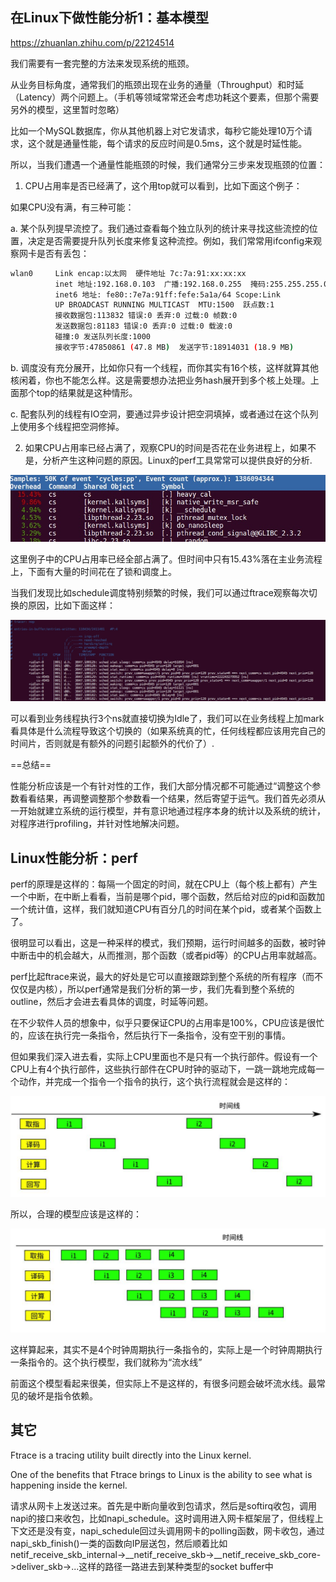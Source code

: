 ## 在Linux下做性能分析1：基本模型

https://zhuanlan.zhihu.com/p/22124514

我们需要有一套完整的方法来发现系统的瓶颈。

从业务目标角度，通常我们的瓶颈出现在业务的通量（Throughput）和时延（Latency）两个问题上。（手机等领域常常还会考虑功耗这个要素，但那个需要另外的模型，这里暂时忽略）

比如一个MySQL数据库，你从其他机器上对它发请求，每秒它能处理10万个请求，这个就是通量性能，每个请求的反应时间是0.5ms，这个就是时延性能。



所以，当我们遭遇一个通量性能瓶颈的时候，我们通常分三步来发现瓶颈的位置：

1. CPU占用率是否已经满了，这个用top就可以看到，比如下面这个例子：

如果CPU没有满，有三种可能：

a.  某个队列提早流控了。我们通过查看每个独立队列的统计来寻找这些流控的位置，决定是否需要提升队列长度来修复这种流控。例如，我们常常用ifconfig来观察网卡是否有丢包：

```bash
wlan0     Link encap:以太网  硬件地址 7c:7a:91:xx:xx:xx  
          inet 地址:192.168.0.103  广播:192.168.0.255  掩码:255.255.255.0
          inet6 地址: fe80::7e7a:91ff:fefe:5a1a/64 Scope:Link
          UP BROADCAST RUNNING MULTICAST  MTU:1500  跃点数:1
          接收数据包:113832 错误:0 丢弃:0 过载:0 帧数:0
          发送数据包:81183 错误:0 丢弃:0 过载:0 载波:0
          碰撞:0 发送队列长度:1000 
          接收字节:47850861 (47.8 MB)  发送字节:18914031 (18.9 MB)
```



b. 调度没有充分展开，比如你只有一个线程，而你其实有16个核，这样就算其他核闲着，你也不能怎么样。这是需要想办法把业务hash展开到多个核上处理。上面那个top的结果就是这种情形。

c. 配套队列的线程有IO空洞，要通过异步设计把空洞填掉，或者通过在这个队列上使用多个线程把空洞修掉。

2. 如果CPU占用率已经占满了，观察CPU的时间是否花在业务进程上，如果不是，分析产生这种问题的原因。Linux的perf工具常常可以提供良好的分析.



![1.png](./images/perf.jpg)

这里例子中的CPU占用率已经全部占满了。但时间中只有15.43%落在主业务流程上，下面有大量的时间花在了锁和调度上。



当我们发现比如schedule调度特别频繁的时候，我们可以通过ftrace观察每次切换的原因，比如下面这样：

![1.png](./images/ftrace.jpg)

可以看到业务线程执行3个ns就直接切换为Idle了，我们可以在业务线程上加mark看具体是什么流程导致这个切换的（如果系统真的忙，任何线程都应该用完自己的时间片，否则就是有额外的问题引起额外的代价了）.



==总结==

性能分析应该是一个有针对性的工作，我们大部分情况都不可能通过“调整这个参数看看结果，再调整调整那个参数看一个结果，然后寄望于运气。我们首先必须从一开始就建立系统的运行模型，并有意识地通过程序本身的统计以及系统的统计，对程序进行profiling，并针对性地解决问题。









## Linux性能分析：perf

perf的原理是这样的：每隔一个固定的时间，就在CPU上（每个核上都有）产生一个中断，在中断上看看，当前是哪个pid，哪个函数，然后给对应的pid和函数加一个统计值，这样，我们就知道CPU有百分几的时间在某个pid，或者某个函数上了。

很明显可以看出，这是一种采样的模式，我们预期，运行时间越多的函数，被时钟中断击中的机会越大，从而推测，那个函数（或者pid等）的CPU占用率就越高。



perf比起ftrace来说，最大的好处是它可以直接跟踪到整个系统的所有程序（而不仅仅是内核），所以perf通常是我们分析的第一步，我们先看到整个系统的outline，然后才会进去看具体的调度，时延等问题。











在不少软件人员的想象中，似乎只要保证CPU的占用率是100%，CPU应该是很忙的，应该在执行完一条指令，然后执行下一条指令，没有空干别的事情。

但如果我们深入进去看，实际上CPU里面也不是只有一个执行部件。假设有一个CPU上有4个执行部件，这些执行部件在CPU时钟的驱动下，一跳一跳地完成每一个动作，并完成一个指令一个指令的执行，这个执行流程就会是这样的：

![1.png](./images/cpu1.png)



所以，合理的模型应该是这样的：

![1.png](./images/cpu2.png)

这样算起来，其实不是4个时钟周期执行一条指令的，实际上是一个时钟周期执行一条指令的。这个执行模型，我们就称为“流水线”



前面这个模型看起来很美，但实际上不是这样的，有很多问题会破坏流水线。最常见的破坏是指令依赖。



## 其它





Ftrace is a tracing utility built directly into the Linux kernel. 

One of the benefits that Ftrace brings to Linux is the ability to see what is happening inside the kernel.







请求从网卡上发送过来。首先是中断向量收到包请求，然后是softirq收包，调用napi的接口来收包，比如napi_schedule。这时调用进入网卡框架层了，但线程上下文还是没有变，napi_schedule回过头调用网卡的polling函数，网卡收包，通过napi_skb_finish()一类的函数向IP层送包，然后顺着比如netif_receive_skb_internal->__netif_receive_skb->__netif_receive_skb_core->deliver_skb->...这样的路径一路进去到某种类型的socket buffer中